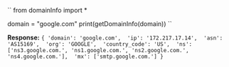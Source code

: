``
from domainInfo import *

domain = "google.com"
print(getDomainInfo(domain))
``

**Response:**
``
{
 'domain': 'google.com', 
 'ip': '172.217.17.14', 
 'asn': 'AS15169', 
 'org': 'GOOGLE', 
 'country_code': 'US', 
 'ns': ['ns3.google.com.', 'ns1.google.com.', 'ns2.google.com.', 'ns4.google.com.'], 
 'mx': ['smtp.google.com.']
}
``
